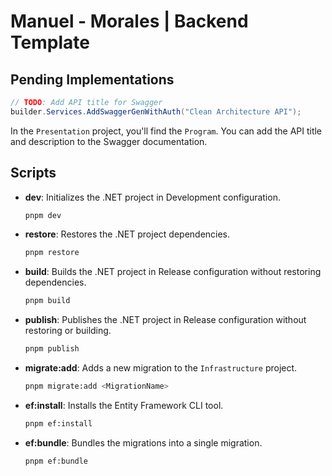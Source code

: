 # Manuel - Morales | Backend Template

## Pending Implementations

```csharp
// TODO: Add API title for Swagger
builder.Services.AddSwaggerGenWithAuth("Clean Architecture API");
```

In the `Presentation` project, you'll find the `Program`. You can add the API
title and description to the Swagger documentation.

## Scripts

- **dev**: Initializes the .NET project in Development configuration.

  ```sh
  pnpm dev
  ```

- **restore**: Restores the .NET project dependencies.

  ```sh
  pnpm restore
  ```

- **build**: Builds the .NET project in Release configuration without restoring
  dependencies.

  ```sh
  pnpm build
  ```

- **publish**: Publishes the .NET project in Release configuration without
  restoring or building.

  ```sh
  pnpm publish
  ```

- **migrate:add**: Adds a new migration to the `Infrastructure` project.

  ```sh
  pnpm migrate:add <MigrationName>
  ```

- **ef:install**: Installs the Entity Framework CLI tool.

  ```sh
  pnpm ef:install
  ```

- **ef:bundle**: Bundles the migrations into a single migration.

  ```sh
  pnpm ef:bundle
  ```
